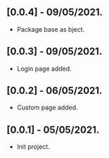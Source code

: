 ## [0.0.4] - 09/05/2021.

* Package base as bject.

## [0.0.3] - 09/05/2021.

* Login page added.

## [0.0.2] - 06/05/2021.

* Custom page added.

## [0.0.1] - 05/05/2021.

* Init project.
